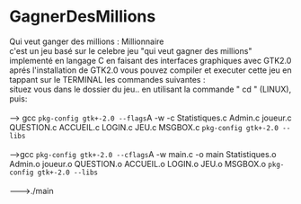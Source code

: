 # GagnerDesMillions
Qui veut ganger des millions : Millionnaire \
c'est un jeu basé sur le celebre jeu "qui veut gagner des millions" implementé en langage C en faisant des interfaces
graphiques avec GTK2.0\
aprés l'installation de GTK2.0 vous pouvez compiler et executer cette jeu en tappant 
sur le TERMINAL les commandes suivantes : \
situez vous dans le dossier du jeu.. en utilisant la commande " cd " (LINUX), puis:
\
\
--> gcc `pkg-config gtk+-2.0 --flags`A -w  -c Statistiques.c Admin.c joueur.c QUESTION.c  ACCUEIL.c LOGIN.c JEU.c  MSGBOX.c  `pkg-config gtk+-2.0 --libs`\
\
-->gcc `pkg-config gtk+-2.0 --cflags`A -w main.c  -o main Statistiques.o Admin.o joueur.o QUESTION.o  ACCUEIL.o LOGIN.o JEU.o MSGBOX.o  `pkg-config gtk+-2.0 --libs`\
\
--->./main

